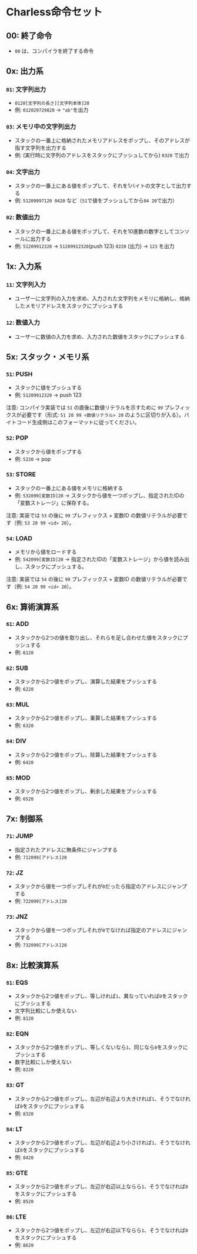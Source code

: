 # Charless命令セット

## 00: 終了命令

- `00` は、コンパイラを終了する命令

## 0x: 出力系

### `01`: 文字列出力

<!-- printf("%s", "ab"); -->

- `0120[文字列の長さ][文字列本体]20`
- 例: `012029729820` $\rightarrow$ `"ab"`を出力

### `03`: メモリ中の文字列出力

- スタックの一番上に格納されたメモリアドレスをポップし、そのアドレスが指す文字列を出力する
- 例: (実行時に文字列のアドレスをスタックにプッシュしてから) `0320` で出力

### `04`: 文字出力

- スタックの一番上にある値をポップして、それを1バイトの文字として出力する
- 例: `51209997120 0420` など（`51`で値をプッシュしてから`04 20`で出力）

### `02`: 数値出力

- スタックの一番上にある値をポップして、それを10進数の数字としてコンソールに出力する
- 例: `51209912320` $\rightarrow$ `51209912320`(push 123) `0220` (出力)  $\rightarrow$ `123` を出力

## 1x: 入力系

### `11`: 文字列入力

<!-- scanf("%s", &str); -->
- ユーザーに文字列の入力を求め、入力された文字列をメモリに格納し、格納したメモリアドレスをスタックにプッシュする

### `12`: 数値入力

<!-- scanf("%d", &num); -->
- ユーザーに数値の入力を求め、入力された数値をスタックにプッシュする

## 5x: スタック・メモリ系

### `51`: PUSH

- スタックに値をプッシュする
- 例: `51209912320` $\rightarrow$ push 123

注意: コンパイラ実装では `51` の直後に数値リテラルを示すために `99` プレフィックスが必要です（形式: `51 20 99 <数値リテラル> 20` のように区切りが入る）。バイトコード生成側はこのフォーマットに従ってください。

### `52`: POP

- スタックから値をポップする
- 例: `5220` $\rightarrow$ pop

### `53`: STORE

- スタックの一番上にある値をメモリに格納する
- 例: `532099[変数ID]20` $\rightarrow$ スタックから値を一つポップし、指定されたIDの「変数ストレージ」に保存する。

注意: 実装では `53` の後に `99` プレフィックス + 変数ID の数値リテラルが必要です（例: `53 20 99 <id> 20`）。

### `54`: LOAD

- メモリから値をロードする
- 例: `542099[変数ID]20` $\rightarrow$ 指定されたIDの「変数ストレージ」から値を読み出し、スタックにプッシュする。

注意: 実装では `54` の後に `99` プレフィックス + 変数ID の数値リテラルが必要です（例: `54 20 99 <id> 20`）。

## 6x: 算術演算系

### `61`: ADD

- スタックから2つの値を取り出し、それらを足し合わせた値をスタックにプッシュする
- 例: `6120`

### `62`: SUB

- スタックから2つ値をポップし、演算した結果をプッシュする
- 例: `6220`

### `63`: MUL

- スタックから2つ値をポップし、乗算した結果をプッシュする
- 例: `6320`

### `64`: DIV

- スタックから2つ値をポップし、除算した結果をプッシュする
- 例: `6420`

### `65`: MOD

- スタックから2つ値をポップし、剰余した結果をプッシュする
- 例: `6520`

## 7x: 制御系

### `71`: JUMP

- 指定されたアドレスに無条件にジャンプする
- 例: `712099[アドレス]20`

### `72`: JZ

- スタックから値を一つポップしそれが`0`だったら指定のアドレスにジャンプする
- 例: `722099[アドレス]20`

### `73`: JNZ

- スタックから値を一つポップしそれが`0`でなければ指定のアドレスにジャンプする
- 例: `732099[アドレス]20`

## 8x: 比較演算系

### `81`: EQS

- スタックから2つ値をポップし、等しければ`1`、異なっていれば`0`をスタックにプッシュする
- 文字列比較にしか使えない
- 例: `8120`

### `82`: EQN

- スタックから2つ値をポップし、等しくないなら`1`、同じなら`0`をスタックにプッシュする
- 数字比較にしか使えない
- 例: `8220`

### `83`: GT

- スタックから2つ値をポップし、左辺が右辺より大きければ`1`、そうでなければ`0`をスタックにプッシュする
- 例: `8320`

### `84`: LT

- スタックから2つ値をポップし、左辺が右辺より小さければ`1`、そうでなければ`0`をスタックにプッシュする
- 例: `8420`

### `85`: GTE

- スタックから2つ値をポップし、左辺が右辺以上ならら`1`、そうでなければ`0`をスタックにプッシュする
- 例: `8520`

### `86`: LTE

- スタックから2つ値をポップし、左辺が右辺以下ならら`1`、そうでなければ`0`をスタックにプッシュする
- 例: `8620`

